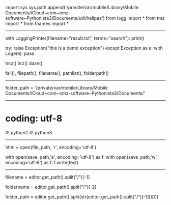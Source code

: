 import sys
sys.path.append('/private/var/mobile/Library/Mobile Documents/iCloud~com~omz-software~Pythonista3/Documents/util/hellpaz')
from logg import *
from tmz import *
from fnames import *

__________________________________________________

with LoggingPrinter(filename="result.txt", terms="search"):
	print()

try:
	raise Exception("this is a demo exception")
except Exception as e:
	with Loge(e):
		pass

tmz()
hrz()
daze()

fall(), filepath(), filename(), pathlist(), folderpath()

__________________________________________________

folder_path = '/private/var/mobile/Library/Mobile Documents/iCloud~com~omz-software~Pythonista3/Documents/'


__________________________________________________

# coding: utf-8

#! python2
#! python3

__________________________________________________

html = open(file_path, 'r', encoding='utf-8')

with open(save_path,'a', encoding='utf-8') as f:
with open(save_path,'w', encoding='utf-8') as f:
		f.write(text)

__________________________________________________

filename = editor.get_path().split("/")[-1]

foldername = editor.get_path().split("/")[-2]

folder_path = editor.get_path().split(str(editor.get_path().split("/")[-1]))[0]
